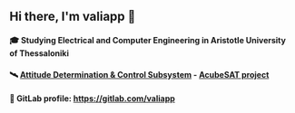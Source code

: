 ## Hi there, I'm valiapp 👋

#### 🎓 Studying Electrical and Computer Engineering in Aristotle University of Thessaloniki
#### 🛰️ [Attitude Determination & Control Subsystem](https://gitlab.com/acubesat/adcs) - [AcubeSAT project](https://acubesat.spacedot.gr/)
#### 🦊 GitLab profile: https://gitlab.com/valiapp
